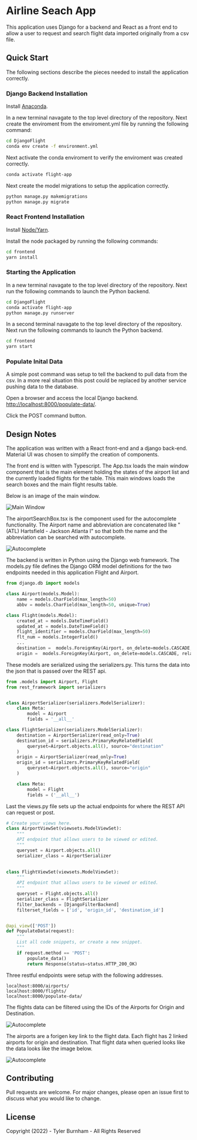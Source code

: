 # Airline Seach App

This application uses Django for a backend and React as a front end to allow a user to request and search flight data imported originally from a csv file.


## Quick Start
The following sections describe the pieces needed to install the application correctly. 

### **Django Backend Installation**

Install [Anaconda](https://www.anaconda.com/).



In a new terminal navagate to the top level directory of the repository.
Next create the enviroment from the enviroment.yml file by running the following command:

```bash
cd DjangoFlight
conda env create -f environment.yml
```
Next activate the conda enviroment to verify the enviroment was created correctly.
```bash
conda activate flight-app
```
Next create the model migrations to setup the application correctly.
```bash
python manage.py makemigrations
python manage.py migrate
```

### **React Frontend Installation**



Install [Node/Yarn](https://nodejs.org/en/download/).

Install the node packaged by running the following commands:
```bash
cd frontend
yarn install
```

### Starting the Application

In a new terminal navagate to the top level directory of the repository. Next run the following commands to launch the Python backend.
```bash
cd DjangoFlight
conda activate flight-app
python manage.py runserver
```
In a second terminal navagate to the top level directory of the repository. Next run the following commands to launch the Python backend.
```bash
cd frontend
yarn start
```
### Populate Inital Data
A simple post command was setup to tell the backend to pull data from the csv. In a more real situation this post could be replaced by another service pushing data to the database. 

Open a browser and access the local Django backend. [http://localhost:8000/populate-data/](http://localhost:8000/populate-data/).

Click the POST command button.


## Design Notes
The application was written with a React front-end and a django back-end. Material UI was chosen to simplify the creation of components. 

The front end is witten with Typescript. The App.tsx loads the main window component that is the main element holding the states of the airport list and the currently loaded flights for the table. This main windows loads the search boxes and the main flight results table.

Below is an image of the main window.

![Main Window](/images/image1.PNG?raw=true)

The airportSearchBox.tsx is the component used for the autocomplete functionality. The Airport name and abbreviation are concatenated like "(ATL) Hartsfield - Jackson Atlanta I" so that both the name and the abbreviation can be searched with autocomplete.

![Autocomplete](/images/image2.PNG?raw=true)

The backend is written in Python using the Django web framework. The models.py file defines the Django ORM model definitions for the two endpoints needed in this application Flight and Airport.

```python
from django.db import models

class Airport(models.Model):
    name = models.CharField(max_length=50)
    abbv = models.CharField(max_length=50, unique=True)

class Flight(models.Model):
    created_at = models.DateTimeField()
    updated_at = models.DateTimeField()
    flight_identifier = models.CharField(max_length=50)
    flt_num = models.IntegerField()
    ...
    destination =  models.ForeignKey(Airport, on_delete=models.CASCADE, related_name="destination")
    origin =  models.ForeignKey(Airport, on_delete=models.CASCADE, related_name="origin")
```

These models are serialized using the serializers.py. This turns the data into the json that is passed over the REST api.

```python
from .models import Airport, Flight
from rest_framework import serializers


class AirportSerializer(serializers.ModelSerializer):
    class Meta:
        model = Airport
        fields = '__all__'

class FlightSerializer(serializers.ModelSerializer):
    destination = AirportSerializer(read_only=True)
    destination_id = serializers.PrimaryKeyRelatedField(
        queryset=Airport.objects.all(), source="destination"
    )
    origin = AirportSerializer(read_only=True)
    origin_id = serializers.PrimaryKeyRelatedField(
        queryset=Airport.objects.all(), source="origin"
    )

    class Meta:
        model = Flight
        fields = ('__all__')
```

Last the views.py file sets up the actual endpoints for where the REST API can request or post.

```python 
# Create your views here.
class AirportViewSet(viewsets.ModelViewSet):
    """
    API endpoint that allows users to be viewed or edited.
    """
    queryset = Airport.objects.all()
    serializer_class = AirportSerializer
    

class FlightViewSet(viewsets.ModelViewSet):
    """
    API endpoint that allows users to be viewed or edited.
    """
    queryset = Flight.objects.all()
    serializer_class = FlightSerializer
    filter_backends = [DjangoFilterBackend]
    filterset_fields = ['id', 'origin_id', 'destination_id']


@api_view(['POST'])
def PopulateData(request):
    """
    List all code snippets, or create a new snippet.
    """
    if request.method == 'POST':
        populate_data()
        return Response(status=status.HTTP_200_OK)

```


Three restful endpoints were setup with the following addresses.

```
localhost:8000/airports/
localhost:8000/flights/
localhost:8000/populate-data/
```

The flights data can be filtered using the IDs of the Airports for Origin and Destination. 

![Autocomplete](/images/image3.PNG?raw=true)

The airports are a forigen key link to the flight data. Each flight has 2 linked airports for origin and destination. That flight data when queried looks like the data looks like the image below. 

![Autocomplete](/images/image4.PNG?raw=true)


## Contributing
Pull requests are welcome. For major changes, please open an issue first to discuss what you would like to change.


## License

Copyright (2022) - Tyler Burnham - All Rights Reserved